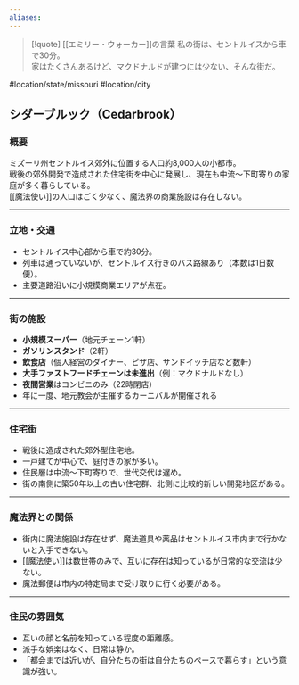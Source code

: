 ```yaml
---
aliases:
---
```

> [!quote] [[エミリー・ウォーカー]]の言葉
> 私の街は、セントルイスから車で30分。  
> 家はたくさんあるけど、マクドナルドが建つには少ない、そんな街だ。

#location/state/missouri #location/city
## シダーブルック（Cedarbrook）

### 概要
ミズーリ州セントルイス郊外に位置する人口約8,000人の小都市。  
戦後の郊外開発で造成された住宅街を中心に発展し、現在も中流〜下町寄りの家庭が多く暮らしている。  
[[魔法使い]]の人口はごく少なく、魔法界の商業施設は存在しない。

---

### 立地・交通
- セントルイス中心部から車で約30分。
- 列車は通っていないが、セントルイス行きのバス路線あり（本数は1日数便）。
- 主要道路沿いに小規模商業エリアが点在。

---

### 街の施設
- **小規模スーパー**（地元チェーン1軒）
- **ガソリンスタンド**（2軒）
- **飲食店**（個人経営のダイナー、ピザ店、サンドイッチ店など数軒）
- **大手ファストフードチェーンは未進出**（例：マクドナルドなし）
- **夜間営業**はコンビニのみ（22時閉店）
- 年に一度、地元教会が主催するカーニバルが開催される

---

### 住宅街
- 戦後に造成された郊外型住宅地。
- 一戸建てが中心で、庭付きの家が多い。
- 住民層は中流〜下町寄りで、世代交代は遅め。
- 街の南側に築50年以上の古い住宅群、北側に比較的新しい開発地区がある。

---

### 魔法界との関係
- 街内に魔法施設は存在せず、魔法道具や薬品はセントルイス市内まで行かないと入手できない。
- [[魔法使い]]は数世帯のみで、互いに存在は知っているが日常的な交流は少ない。
- 魔法郵便は市内の特定局まで受け取りに行く必要がある。

---

### 住民の雰囲気
- 互いの顔と名前を知っている程度の距離感。
- 派手な娯楽はなく、日常は静か。
- 「都会までは近いが、自分たちの街は自分たちのペースで暮らす」という意識が強い。

